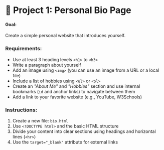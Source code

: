 # 🔖 Project 1: Personal Bio Page

#### Goal:
Create a simple personal website that introduces yourself.

### Requirements:

- Use at least 3 heading levels `<h1>` to `<h3>`
- Write a paragraph about yourself
- Add an image using `<img>` (you can use an image from a URL or a local file)
- Include a list of hobbies using `<ul>` or `<ol>`
- Create an *"About Me"* and *"Hobbies"* section and use internal bookmarks (`id` and anchor links) to navigate between them
- Add a link to your favorite website (e.g., YouTube, W3Schools)

### Instructions:

1. Create a new file: `bio.html`
2. Use `<!DOCTYPE html>` and the basic HTML structure
3. Divide your content into clear sections using headings and horizontal lines (`<hr>`)
4. Use the `target="_blank"` attribute for external links